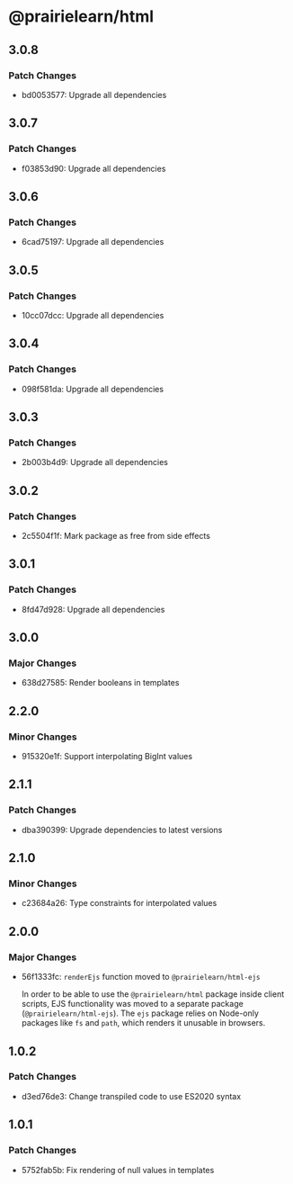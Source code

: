 # @prairielearn/html

## 3.0.8

### Patch Changes

- bd0053577: Upgrade all dependencies

## 3.0.7

### Patch Changes

- f03853d90: Upgrade all dependencies

## 3.0.6

### Patch Changes

- 6cad75197: Upgrade all dependencies

## 3.0.5

### Patch Changes

- 10cc07dcc: Upgrade all dependencies

## 3.0.4

### Patch Changes

- 098f581da: Upgrade all dependencies

## 3.0.3

### Patch Changes

- 2b003b4d9: Upgrade all dependencies

## 3.0.2

### Patch Changes

- 2c5504f1f: Mark package as free from side effects

## 3.0.1

### Patch Changes

- 8fd47d928: Upgrade all dependencies

## 3.0.0

### Major Changes

- 638d27585: Render booleans in templates

## 2.2.0

### Minor Changes

- 915320e1f: Support interpolating BigInt values

## 2.1.1

### Patch Changes

- dba390399: Upgrade dependencies to latest versions

## 2.1.0

### Minor Changes

- c23684a26: Type constraints for interpolated values

## 2.0.0

### Major Changes

- 56f1333fc: `renderEjs` function moved to `@prairielearn/html-ejs`

  In order to be able to use the `@prairielearn/html` package inside client scripts, EJS functionality was moved to a separate package (`@prairielearn/html-ejs`). The `ejs` package relies on Node-only packages like `fs` and `path`, which renders it unusable in browsers.

## 1.0.2

### Patch Changes

- d3ed76de3: Change transpiled code to use ES2020 syntax

## 1.0.1

### Patch Changes

- 5752fab5b: Fix rendering of null values in templates
